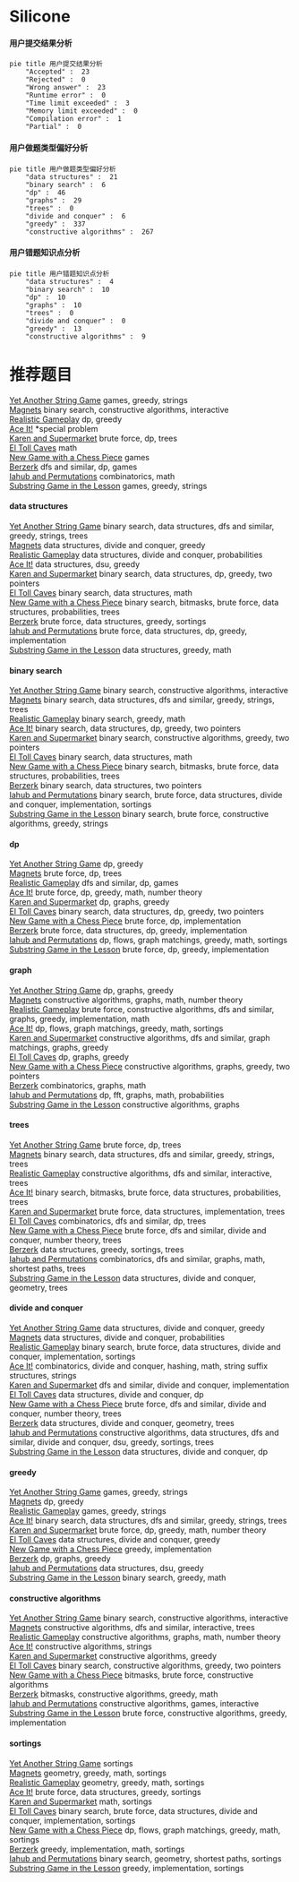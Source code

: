 # Silicone
<!-- tabs:start -->
#### **用户提交结果分析**

```mermaid
pie title 用户提交结果分析
    "Accepted" :  23
    "Rejected" :  0
    "Wrong answer" :  23
    "Runtime error" :  0
    "Time limit exceeded" :  3
    "Memory limit exceeded" :  0
    "Compilation error" :  1
    "Partial" :  0
```
#### **用户做题类型偏好分析**

```mermaid
pie title 用户做题类型偏好分析
    "data structures" :  21
    "binary search" :  6
    "dp" :  46
    "graphs" :  29
    "trees" :  0
    "divide and conquer" :  6
    "greedy" :  337
    "constructive algorithms" :  267
```
#### **用户错题知识点分析**

```mermaid
pie title 用户错题知识点分析
    "data structures" :  4
    "binary search" :  10
    "dp" :  10
    "graphs" :  10
    "trees" :  0
    "divide and conquer" :  0
    "greedy" :  13
    "constructive algorithms" :  9
```
<!-- tabs:end -->
# 推荐题目
[Yet Another String Game](http://codeforces.com/problemset/problem/1480/A)		games,
                        greedy,
                        strings		  
[Magnets](http://codeforces.com/problemset/problem/1491/F)		binary search,
                        constructive algorithms,
                        interactive		  
[Realistic Gameplay](http://codeforces.com/problemset/problem/1430/F)		dp,
                        greedy		  
[Ace It!](http://codeforces.com/problemset/problem/656/F)		*special problem		  
[Karen and Supermarket](http://codeforces.com/problemset/problem/815/C)		brute force,
                        dp,
                        trees		  
[El Toll Caves](http://codeforces.com/problemset/problem/868/G)		math		  
[New Game with a Chess Piece](http://codeforces.com/problemset/problem/36/D)		games		  
[Berzerk](http://codeforces.com/problemset/problem/786/A)		dfs and similar,
                        dp,
                        games		  
[Iahub and Permutations](https://codeforces.com/contest/341/problem/C)		combinatorics,
                        math		  
[Substring Game in the Lesson](http://codeforces.com/problemset/problem/1220/C)		games,
                        greedy,
                        strings		  
<!-- tabs:start -->
#### **data structures**
[Yet Another String Game](http://codeforces.com/problemset/problem/722/D)		binary search,
                        data structures,
                        dfs and similar,
                        greedy,
                        strings,
                        trees		  
[Magnets](https://codeforces.com/contest/634/problem/D)		data structures,
                        divide and conquer,
                        greedy		  
[Realistic Gameplay](http://codeforces.com/problemset/problem/1316/F)		data structures,
                        divide and conquer,
                        probabilities		  
[Ace It!](http://codeforces.com/problemset/problem/1051/G)		data structures,
                        dsu,
                        greedy		  
[Karen and Supermarket](http://codeforces.com/problemset/problem/1492/C)		binary search,
                        data structures,
                        dp,
                        greedy,
                        two pointers		  
[El Toll Caves](http://codeforces.com/problemset/problem/1490/G)		binary search,
                        data structures,
                        math		  
[New Game with a Chess Piece](http://codeforces.com/problemset/problem/1479/D)		binary search,
                        bitmasks,
                        brute force,
                        data structures,
                        probabilities,
                        trees		  
[Berzerk](http://codeforces.com/problemset/problem/1497/A)		brute force,
                        data structures,
                        greedy,
                        sortings		  
[Iahub and Permutations](http://codeforces.com/problemset/problem/1491/C)		brute force,
                        data structures,
                        dp,
                        greedy,
                        implementation		  
[Substring Game in the Lesson](http://codeforces.com/problemset/problem/1492/B)		data structures,
                        greedy,
                        math		  
#### **binary search**
[Yet Another String Game](http://codeforces.com/problemset/problem/1491/F)		binary search,
                        constructive algorithms,
                        interactive		  
[Magnets](http://codeforces.com/problemset/problem/722/D)		binary search,
                        data structures,
                        dfs and similar,
                        greedy,
                        strings,
                        trees		  
[Realistic Gameplay](http://codeforces.com/problemset/problem/1344/D)		binary search,
                        greedy,
                        math		  
[Ace It!](http://codeforces.com/problemset/problem/1492/C)		binary search,
                        data structures,
                        dp,
                        greedy,
                        two pointers		  
[Karen and Supermarket](http://codeforces.com/problemset/problem/1463/D)		binary search,
                        constructive algorithms,
                        greedy,
                        two pointers		  
[El Toll Caves](http://codeforces.com/problemset/problem/1490/G)		binary search,
                        data structures,
                        math		  
[New Game with a Chess Piece](http://codeforces.com/problemset/problem/1479/D)		binary search,
                        bitmasks,
                        brute force,
                        data structures,
                        probabilities,
                        trees		  
[Berzerk](http://codeforces.com/problemset/problem/1436/E)		binary search,
                        data structures,
                        two pointers		  
[Iahub and Permutations](http://codeforces.com/problemset/problem/1461/D)		binary search,
                        brute force,
                        data structures,
                        divide and conquer,
                        implementation,
                        sortings		  
[Substring Game in the Lesson](http://codeforces.com/problemset/problem/1493/C)		binary search,
                        brute force,
                        constructive algorithms,
                        greedy,
                        strings		  
#### **dp**
[Yet Another String Game](http://codeforces.com/problemset/problem/1430/F)		dp,
                        greedy		  
[Magnets](http://codeforces.com/problemset/problem/815/C)		brute force,
                        dp,
                        trees		  
[Realistic Gameplay](http://codeforces.com/problemset/problem/786/A)		dfs and similar,
                        dp,
                        games		  
[Ace It!](http://codeforces.com/problemset/problem/822/D)		brute force,
                        dp,
                        greedy,
                        math,
                        number theory		  
[Karen and Supermarket](http://codeforces.com/problemset/problem/704/B)		dp,
                        graphs,
                        greedy		  
[El Toll Caves](http://codeforces.com/problemset/problem/1492/C)		binary search,
                        data structures,
                        dp,
                        greedy,
                        two pointers		  
[New Game with a Chess Piece](https://codeforces.com/contest/1457/problem/C)		brute force,
                        dp,
                        implementation		  
[Berzerk](http://codeforces.com/problemset/problem/1491/C)		brute force,
                        data structures,
                        dp,
                        greedy,
                        implementation		  
[Iahub and Permutations](http://codeforces.com/problemset/problem/1437/C)		dp,
                        flows,
                        graph matchings,
                        greedy,
                        math,
                        sortings		  
[Substring Game in the Lesson](http://codeforces.com/problemset/problem/1499/B)		brute force,
                        dp,
                        greedy,
                        implementation		  
#### **graph**
[Yet Another String Game](http://codeforces.com/problemset/problem/704/B)		dp,
                        graphs,
                        greedy		  
[Magnets](http://codeforces.com/problemset/problem/1485/D)		constructive algorithms,
                        graphs,
                        math,
                        number theory		  
[Realistic Gameplay](http://codeforces.com/problemset/problem/1487/C)		brute force,
                        constructive algorithms,
                        dfs and similar,
                        graphs,
                        greedy,
                        implementation,
                        math		  
[Ace It!](http://codeforces.com/problemset/problem/1437/C)		dp,
                        flows,
                        graph matchings,
                        greedy,
                        math,
                        sortings		  
[Karen and Supermarket](http://codeforces.com/problemset/problem/1470/D)		constructive algorithms,
                        dfs and similar,
                        graph matchings,
                        graphs,
                        greedy		  
[El Toll Caves](http://codeforces.com/problemset/problem/1476/C)		dp,
                        graphs,
                        greedy		  
[New Game with a Chess Piece](http://codeforces.com/problemset/problem/1304/D)		constructive algorithms,
                        graphs,
                        greedy,
                        two pointers		  
[Berzerk](http://codeforces.com/problemset/problem/1475/C)		combinatorics,
                        graphs,
                        math		  
[Iahub and Permutations](http://codeforces.com/problemset/problem/553/E)		dp,
                        fft,
                        graphs,
                        math,
                        probabilities		  
[Substring Game in the Lesson](http://codeforces.com/problemset/problem/1495/C)		constructive algorithms,
                        graphs		  
#### **trees**
[Yet Another String Game](http://codeforces.com/problemset/problem/815/C)		brute force,
                        dp,
                        trees		  
[Magnets](http://codeforces.com/problemset/problem/722/D)		binary search,
                        data structures,
                        dfs and similar,
                        greedy,
                        strings,
                        trees		  
[Realistic Gameplay](http://codeforces.com/problemset/problem/1305/D)		constructive algorithms,
                        dfs and similar,
                        interactive,
                        trees		  
[Ace It!](http://codeforces.com/problemset/problem/1479/D)		binary search,
                        bitmasks,
                        brute force,
                        data structures,
                        probabilities,
                        trees		  
[Karen and Supermarket](http://codeforces.com/problemset/problem/1511/C)		brute force,
                        data structures,
                        implementation,
                        trees		  
[El Toll Caves](http://codeforces.com/problemset/problem/1499/F)		combinatorics,
                        dfs and similar,
                        dp,
                        trees		  
[New Game with a Chess Piece](http://codeforces.com/problemset/problem/1491/E)		brute force,
                        dfs and similar,
                        divide and conquer,
                        number theory,
                        trees		  
[Berzerk](http://codeforces.com/problemset/problem/1466/D)		data structures,
                        greedy,
                        sortings,
                        trees		  
[Iahub and Permutations](http://codeforces.com/problemset/problem/1495/D)		combinatorics,
                        dfs and similar,
                        graphs,
                        math,
                        shortest paths,
                        trees		  
[Substring Game in the Lesson](http://codeforces.com/problemset/problem/1303/G)		data structures,
                        divide and conquer,
                        geometry,
                        trees		  
#### **divide and conquer**
[Yet Another String Game](https://codeforces.com/contest/634/problem/D)		data structures,
                        divide and conquer,
                        greedy		  
[Magnets](http://codeforces.com/problemset/problem/1316/F)		data structures,
                        divide and conquer,
                        probabilities		  
[Realistic Gameplay](http://codeforces.com/problemset/problem/1461/D)		binary search,
                        brute force,
                        data structures,
                        divide and conquer,
                        implementation,
                        sortings		  
[Ace It!](http://codeforces.com/problemset/problem/1466/G)		combinatorics,
                        divide and conquer,
                        hashing,
                        math,
                        string suffix structures,
                        strings		  
[Karen and Supermarket](http://codeforces.com/problemset/problem/1490/D)		dfs and similar,
                        divide and conquer,
                        implementation		  
[El Toll Caves](https://codeforces.com/contest/1483/problem/C)		data structures,
                        divide and conquer,
                        dp		  
[New Game with a Chess Piece](http://codeforces.com/problemset/problem/1491/E)		brute force,
                        dfs and similar,
                        divide and conquer,
                        number theory,
                        trees		  
[Berzerk](http://codeforces.com/problemset/problem/1303/G)		data structures,
                        divide and conquer,
                        geometry,
                        trees		  
[Iahub and Permutations](http://codeforces.com/problemset/problem/1494/D)		constructive algorithms,
                        data structures,
                        dfs and similar,
                        divide and conquer,
                        dsu,
                        greedy,
                        sortings,
                        trees		  
[Substring Game in the Lesson](http://codeforces.com/problemset/problem/1482/E)		data structures,
                        divide and conquer,
                        dp		  
#### **greedy**
[Yet Another String Game](http://codeforces.com/problemset/problem/1480/A)		games,
                        greedy,
                        strings		  
[Magnets](http://codeforces.com/problemset/problem/1430/F)		dp,
                        greedy		  
[Realistic Gameplay](http://codeforces.com/problemset/problem/1220/C)		games,
                        greedy,
                        strings		  
[Ace It!](http://codeforces.com/problemset/problem/722/D)		binary search,
                        data structures,
                        dfs and similar,
                        greedy,
                        strings,
                        trees		  
[Karen and Supermarket](http://codeforces.com/problemset/problem/822/D)		brute force,
                        dp,
                        greedy,
                        math,
                        number theory		  
[El Toll Caves](https://codeforces.com/contest/634/problem/D)		data structures,
                        divide and conquer,
                        greedy		  
[New Game with a Chess Piece](http://codeforces.com/problemset/problem/701/A)		greedy,
                        implementation		  
[Berzerk](http://codeforces.com/problemset/problem/704/B)		dp,
                        graphs,
                        greedy		  
[Iahub and Permutations](http://codeforces.com/problemset/problem/1051/G)		data structures,
                        dsu,
                        greedy		  
[Substring Game in the Lesson](http://codeforces.com/problemset/problem/1344/D)		binary search,
                        greedy,
                        math		  
#### **constructive algorithms**
[Yet Another String Game](http://codeforces.com/problemset/problem/1491/F)		binary search,
                        constructive algorithms,
                        interactive		  
[Magnets](http://codeforces.com/problemset/problem/1305/D)		constructive algorithms,
                        dfs and similar,
                        interactive,
                        trees		  
[Realistic Gameplay](http://codeforces.com/problemset/problem/1485/D)		constructive algorithms,
                        graphs,
                        math,
                        number theory		  
[Ace It!](http://codeforces.com/problemset/problem/1504/A)		constructive algorithms,
                        strings		  
[Karen and Supermarket](http://codeforces.com/problemset/problem/1493/A)		constructive algorithms,
                        greedy		  
[El Toll Caves](http://codeforces.com/problemset/problem/1463/D)		binary search,
                        constructive algorithms,
                        greedy,
                        two pointers		  
[New Game with a Chess Piece](https://codeforces.com/contest/1456/problem/B)		bitmasks,
                        brute force,
                        constructive algorithms		  
[Berzerk](http://codeforces.com/problemset/problem/1492/D)		bitmasks,
                        constructive algorithms,
                        greedy,
                        math		  
[Iahub and Permutations](https://codeforces.com/contest/1504/problem/D)		constructive algorithms,
                        games,
                        interactive		  
[Substring Game in the Lesson](https://codeforces.com/contest/1483/problem/A)		brute force,
                        constructive algorithms,
                        greedy,
                        implementation		  
#### **sortings**
[Yet Another String Game](http://codeforces.com/problemset/problem/37/A)		sortings		  
[Magnets](https://codeforces.com/contest/1496/problem/C)		geometry,
                        greedy,
                        math,
                        sortings		  
[Realistic Gameplay](http://codeforces.com/problemset/problem/1495/A)		geometry,
                        greedy,
                        math,
                        sortings		  
[Ace It!](http://codeforces.com/problemset/problem/1497/A)		brute force,
                        data structures,
                        greedy,
                        sortings		  
[Karen and Supermarket](http://codeforces.com/problemset/problem/1427/A)		math,
                        sortings		  
[El Toll Caves](http://codeforces.com/problemset/problem/1461/D)		binary search,
                        brute force,
                        data structures,
                        divide and conquer,
                        implementation,
                        sortings		  
[New Game with a Chess Piece](http://codeforces.com/problemset/problem/1437/C)		dp,
                        flows,
                        graph matchings,
                        greedy,
                        math,
                        sortings		  
[Berzerk](http://codeforces.com/problemset/problem/1473/A)		greedy,
                        implementation,
                        math,
                        sortings		  
[Iahub and Permutations](http://codeforces.com/problemset/problem/1486/B)		binary search,
                        geometry,
                        shortest paths,
                        sortings		  
[Substring Game in the Lesson](http://codeforces.com/problemset/problem/1480/B)		greedy,
                        implementation,
                        sortings		  
<!-- tabs:end -->
